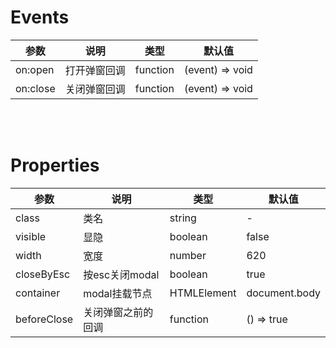 # Events

| 参数 | 说明 | 类型 | 默认值 |
|------|------|------|------|
| on:open | 打开弹窗回调 | function | (event) => void |
| on:close | 关闭弹窗回调 | function | (event) => void |

<br>
<br>

# Properties

| 参数 | 说明 | 类型 | 默认值 |
|------|------|------|------|
| class | 类名 | string | - |
| visible | 显隐 | boolean | false |
| width | 宽度 | number | 620 |
| closeByEsc | 按esc关闭modal | boolean | true |
| container | modal挂载节点 | HTMLElement | document.body |
| beforeClose | 关闭弹窗之前的回调 | function | () => true |
